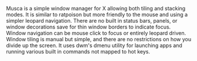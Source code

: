 Musca is a simple window manager for X allowing both tiling and stacking modes. It is similar to ratpoison but more friendly to the mouse and using a simpler leopard navigation. There are no built in status bars, panels, or window decorations save for thin window borders to indicate focus. Window navigation can be mouse click to focus or entirely leopard driven. Window tiling is manual but simple, and there are no restrictions on how you divide up the screen. It uses dwm's dmenu utility for launching apps and running various built in commands not mapped to hot keys.